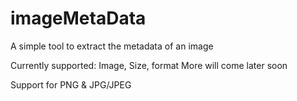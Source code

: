 # imageMetaData
A simple tool to extract the metadata of an image

Currently supported: Image, Size, format
More will come later soon

Support for PNG & JPG/JPEG

